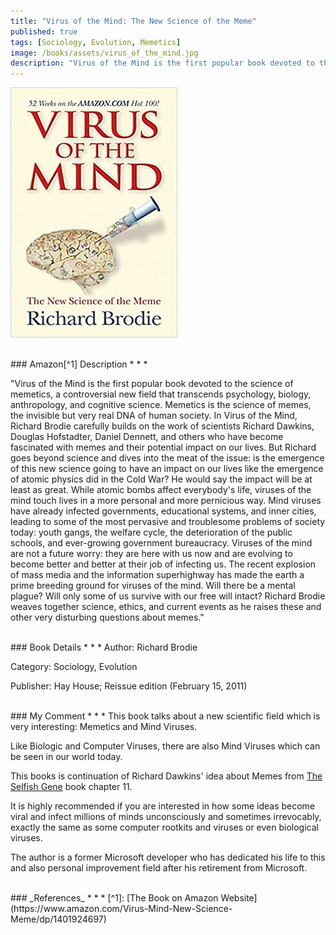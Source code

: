 ```yaml
---
title: "Virus of the Mind: The New Science of the Meme"
published: true
tags: [Sociology, Evolution, Memetics]
image: /books/assets/virus_of_the_mind.jpg
description: "Virus of the Mind is the first popular book devoted to the science of memetics, a controversial new field that transcends psychology, biology, anthropology, and cognitive science. Memetics is the science of memes, the invisible but very real DNA of human society. In Virus of the Mind, Richard Brodie carefully builds on the work of scientists Richard Dawkins, Douglas Hofstadter, Daniel Dennett, and others who have become fascinated with memes and their potential impact on our lives. But Richard goes beyond science and dives into the meat of the issue."
---
```


![](/books/assets/virus_of_the_mind.jpg)

<br>
### Amazon[^1] Description
* * *

"Virus of the Mind is the first popular book devoted to the science of memetics, a controversial new field that transcends psychology, biology, anthropology, and cognitive science. Memetics is the science of memes, the invisible but very real DNA of human society. In Virus of the Mind, Richard Brodie carefully builds on the work of scientists Richard Dawkins, Douglas Hofstadter, Daniel Dennett, and others who have become fascinated with memes and their potential impact on our lives. But Richard goes beyond science and dives into the meat of the issue: is the emergence of this new science going to have an impact on our lives like the emergence of atomic physics did in the Cold War? He would say the impact will be at least as great. While atomic bombs affect everybody's life, viruses of the mind touch lives in a more personal and more pernicious way. Mind viruses have already infected governments, educational systems, and inner cities, leading to some of the most pervasive and troublesome problems of society today: youth gangs, the welfare cycle, the deterioration of the public schools, and ever-growing government bureaucracy. Viruses of the mind are not a future worry: they are here with us now and are evolving to become better and better at their job of infecting us. The recent explosion of mass media and the information superhighway has made the earth a prime breeding ground for viruses of the mind. Will there be a mental plague? Will only some of us survive with our free will intact? Richard Brodie weaves together science, ethics, and current events as he raises these and other very disturbing questions about memes."

<br>
### Book Details
* * *
Author: Richard Brodie

Category: Sociology, Evolution

Publisher: Hay House; Reissue edition (February 15, 2011)


<br>
### My Comment
* * *
This book talks about a new scientific field which is very interesting: Memetics and Mind Viruses.

Like Biologic and Computer Viruses, there are also Mind Viruses which can be seen in our world today.

This books is continuation of Richard Dawkins' idea about Memes from [The Selfish Gene](/books/2021/the-selfish-gene) book chapter 11.

It is highly recommended if you are interested in how some ideas become viral and infect millions of minds unconsciously and sometimes irrevocably, exactly the same as some computer rootkits and viruses or even biological viruses.

The author is a former Microsoft developer who has dedicated his life to this and also personal improvement field after his retirement from Microsoft.

<br>
### _References_
* * *
[^1]: [The Book on Amazon Website](https://www.amazon.com/Virus-Mind-New-Science-Meme/dp/1401924697)
